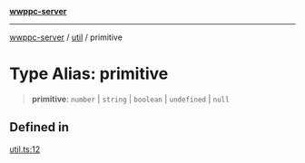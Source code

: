 [**wwppc-server**](../../README.md)

***

[wwppc-server](../../modules.md) / [util](../README.md) / primitive

# Type Alias: primitive

> **primitive**: `number` \| `string` \| `boolean` \| `undefined` \| `null`

## Defined in

[util.ts:12](https://github.com/WWPPC/WWPPC-server/blob/2dee3653c422ea6b91c8bffad27d9e2a1aa16711/src/util.ts#L12)
